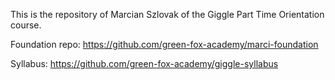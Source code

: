 This is the repository of Marcian Szlovak of the Giggle Part Time Orientation course.

Foundation repo: https://github.com/green-fox-academy/marci-foundation

Syllabus: https://github.com/green-fox-academy/giggle-syllabus
